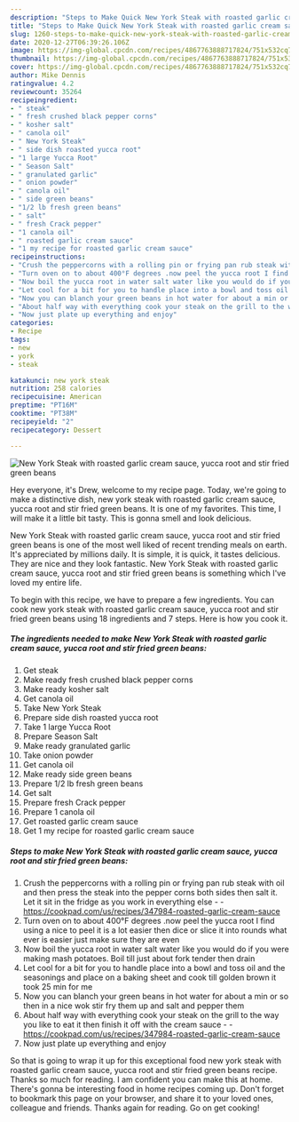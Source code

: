 ```yaml
---
description: "Steps to Make Quick New York Steak with roasted garlic cream sauce, yucca root and stir fried green beans"
title: "Steps to Make Quick New York Steak with roasted garlic cream sauce, yucca root and stir fried green beans"
slug: 1260-steps-to-make-quick-new-york-steak-with-roasted-garlic-cream-sauce-yucca-root-and-stir-fried-green-beans
date: 2020-12-27T06:39:26.106Z
image: https://img-global.cpcdn.com/recipes/4867763888717824/751x532cq70/new-york-steak-with-roasted-garlic-cream-sauce-yucca-root-and-stir-fried-green-beans-recipe-main-photo.jpg
thumbnail: https://img-global.cpcdn.com/recipes/4867763888717824/751x532cq70/new-york-steak-with-roasted-garlic-cream-sauce-yucca-root-and-stir-fried-green-beans-recipe-main-photo.jpg
cover: https://img-global.cpcdn.com/recipes/4867763888717824/751x532cq70/new-york-steak-with-roasted-garlic-cream-sauce-yucca-root-and-stir-fried-green-beans-recipe-main-photo.jpg
author: Mike Dennis
ratingvalue: 4.2
reviewcount: 35264
recipeingredient:
- " steak"
- " fresh crushed black pepper corns"
- " kosher salt"
- " canola oil"
- " New York Steak"
- " side dish roasted yucca root"
- "1 large Yucca Root"
- " Season Salt"
- " granulated garlic"
- " onion powder"
- " canola oil"
- " side green beans"
- "1/2 lb fresh green beans"
- " salt"
- " fresh Crack pepper"
- "1 canola oil"
- " roasted garlic cream sauce"
- "1 my recipe for roasted garlic cream sauce"
recipeinstructions:
- "Crush the peppercorns with a rolling pin or frying pan rub steak with oil and then press the steak into the pepper corns both sides then salt it. Let it sit in the fridge as you work in everything else  https://cookpad.com/us/recipes/347984-roasted-garlic-cream-sauce"
- "Turn oven on to about 400°F degrees .now peel the yucca root I find using a nice to peel it is a lot easier then dice or slice it into rounds what ever is easier just make sure they are even"
- "Now boil the yucca root in water salt water like you would do if you were making mash potatoes. Boil till just about fork tender then drain"
- "Let cool for a bit for you to handle place into a bowl and toss oil and the seasonings and place on a baking sheet and cook till golden brown it took 25 min for me"
- "Now you can blanch your green beans in hot water for about a min or so then in a nice wok stir fry them up and salt and pepper them"
- "About half way with everything cook your steak on the grill to the way you like to eat it then finish it off with the cream sauce  https://cookpad.com/us/recipes/347984-roasted-garlic-cream-sauce"
- "Now just plate up everything and enjoy"
categories:
- Recipe
tags:
- new
- york
- steak

katakunci: new york steak 
nutrition: 258 calories
recipecuisine: American
preptime: "PT16M"
cooktime: "PT38M"
recipeyield: "2"
recipecategory: Dessert

---
```



![New York Steak with roasted garlic cream sauce, yucca root and stir fried green beans](https://img-global.cpcdn.com/recipes/4867763888717824/751x532cq70/new-york-steak-with-roasted-garlic-cream-sauce-yucca-root-and-stir-fried-green-beans-recipe-main-photo.jpg)

Hey everyone, it's Drew, welcome to my recipe page. Today, we're going to make a distinctive dish, new york steak with roasted garlic cream sauce, yucca root and stir fried green beans. It is one of my favorites. This time, I will make it a little bit tasty. This is gonna smell and look delicious.



New York Steak with roasted garlic cream sauce, yucca root and stir fried green beans is one of the most well liked of recent trending meals on earth. It's appreciated by millions daily. It is simple, it is quick, it tastes delicious. They are nice and they look fantastic. New York Steak with roasted garlic cream sauce, yucca root and stir fried green beans is something which I've loved my entire life.


To begin with this recipe, we have to prepare a few ingredients. You can cook new york steak with roasted garlic cream sauce, yucca root and stir fried green beans using 18 ingredients and 7 steps. Here is how you cook it.

<!--inarticleads1-->

##### The ingredients needed to make New York Steak with roasted garlic cream sauce, yucca root and stir fried green beans:

1. Get  steak
1. Make ready  fresh crushed black pepper corns
1. Make ready  kosher salt
1. Get  canola oil
1. Take  New York Steak
1. Prepare  side dish roasted yucca root
1. Take 1 large Yucca Root
1. Prepare  Season Salt
1. Make ready  granulated garlic
1. Take  onion powder
1. Get  canola oil
1. Make ready  side green beans
1. Prepare 1/2 lb fresh green beans
1. Get  salt
1. Prepare  fresh Crack pepper
1. Prepare 1 canola oil
1. Get  roasted garlic cream sauce
1. Get 1 my recipe for roasted garlic cream sauce




<!--inarticleads2-->

##### Steps to make New York Steak with roasted garlic cream sauce, yucca root and stir fried green beans:

1. Crush the peppercorns with a rolling pin or frying pan rub steak with oil and then press the steak into the pepper corns both sides then salt it. Let it sit in the fridge as you work in everything else -  - https://cookpad.com/us/recipes/347984-roasted-garlic-cream-sauce
1. Turn oven on to about 400°F degrees .now peel the yucca root I find using a nice to peel it is a lot easier then dice or slice it into rounds what ever is easier just make sure they are even
1. Now boil the yucca root in water salt water like you would do if you were making mash potatoes. Boil till just about fork tender then drain
1. Let cool for a bit for you to handle place into a bowl and toss oil and the seasonings and place on a baking sheet and cook till golden brown it took 25 min for me
1. Now you can blanch your green beans in hot water for about a min or so then in a nice wok stir fry them up and salt and pepper them
1. About half way with everything cook your steak on the grill to the way you like to eat it then finish it off with the cream sauce -  - https://cookpad.com/us/recipes/347984-roasted-garlic-cream-sauce
1. Now just plate up everything and enjoy




So that is going to wrap it up for this exceptional food new york steak with roasted garlic cream sauce, yucca root and stir fried green beans recipe. Thanks so much for reading. I am confident you can make this at home. There's gonna be interesting food in home recipes coming up. Don't forget to bookmark this page on your browser, and share it to your loved ones, colleague and friends. Thanks again for reading. Go on get cooking!

